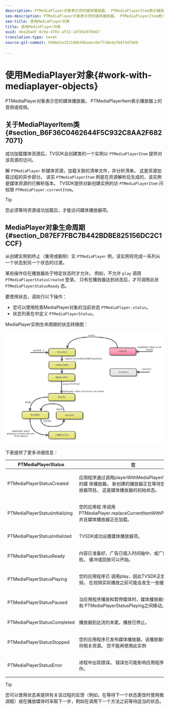 ```yaml
---
description: PTMediaPlayer对象表示您的媒体播放器。 PTMediaPlayerItem表示播放器上的音频或视频。
seo-description: PTMediaPlayer对象表示您的媒体播放器。 PTMediaPlayerItem表示播放器上的音频或视频。
seo-title: 使用MediaPlayer对象
title: 使用MediaPlayer对象
uuid: eba26ad7-8c9a-4703-af32-1dfb928f6b67
translation-type: tm+mt
source-git-commit: 5908e5a3521966496aeec0ef730e4a704fddfb68

---
```



# 使用MediaPlayer对象{#work-with-mediaplayer-objects}

PTMediaPlayer对象表示您的媒体播放器。 PTMediaPlayerItem表示播放器上的音频或视频。

## 关于MediaPlayerItem类 {#section_B6F36C0462644F5C932C8AA2F6827071}

成功加载媒体资源后，TVSDK会创建类的一个实例以 `PTMediaPlayerItem` 提供对该资源的访问。

解 `PTMediaPlayer` 析媒体资源，加载关联的清单文件，并分析清单。 这是资源加载过程的异步部分。 该实 `PTMediaPlayerItem` 例是在资源解析后生成的，该实例是媒体资源的已解析版本。 TVSDK提供对新创建实例的访 `PTMediaPlayerItem` 问权限 `PTMediaPlayer.currentItem`。

>[!TIP]
>
>您必须等待资源成功加载后，才能访问媒体播放器项。

## MediaPlayer对象生命周期 {#section_D87EF7FBC7B442BDBE825156DC2C1CCF}

从创建实例到终止（重用或删除）实 `PTMediaPlayer` 例，该实例将完成一系列从一个状态到另一个状态的过渡。

某些操作仅在播放器处于特定状态时才允许。 例如，不允许 `play` 调用 `PTMediaPlayerStatusCreated` 登录。 只有在播放器达到状态后，才可调用此状 `PTMediaPlayerStatusReady` 态。

要使用状态，请执行以下操作：

* 您可以使用检索MediaPlayer对象的当前状态 `PTMediaPlayer.status`。
* 状态列表在中定义 `PTMediaPlayerStatus`。

MediaPlayer实例生命周期的状态转换图：
<!--<a id="fig_1C55DE3F186F4B36AFFDCDE90379534C"></a>-->

![](assets/player-state-transitions-diagram-ios2_web.png)

下表提供了更多详细信息：

<table id="table_426F0093E4214EA88CD72A7796B58DFD"> 
 <thead> 
  <tr> 
   <th colname="col1" class="entry"> PTMediaPlayerStatus </th> 
   <th colname="col2" class="entry"> 在 </th> 
  </tr> 
 </thead>
 <tbody> 
  <tr> 
   <td colname="col1"> <p><span class="codeph"> PTMediaPlayerStatusCreated</span> </p> </td> 
   <td colname="col2"> <p>应用程序通过调用playerWithMediaPlayerItem请求新的媒 <span class="codeph"> 体播放器</span>。 新创建的播放器正在等待您指定媒体播放器项目。 这是媒体播放器的初始状态。 </p> </td> 
  </tr> 
  <tr> 
   <td colname="col1"> <p> <span class="codeph"> PTMediaPlayerStatusInitializing</span> </p> </td> 
   <td colname="col2"> <p>您的应用程 <span class="codeph"> 序调用PTMediaPlayer.replaceCurrentItemWithPlayerItem</span>，并且媒体播放器正在加载。 </p> </td> 
  </tr> 
  <tr> 
   <td colname="col1"> <p><span class="codeph"> PTMediaPlayerStatusInitialized</span> </p> </td> 
   <td colname="col2"> <p>TVSDK成功设置媒体播放器项。 </p> </td> 
  </tr> 
  <tr> 
   <td colname="col1"> <p> <span class="codeph"> PTMediaPlayerStatusReady</span> </p> </td> 
   <td colname="col2"> <p>内容已准备好，广告已插入时间轴中，或广告过程失败。 缓冲或回放可以开始。 </p> </td> 
  </tr> 
  <tr> 
   <td colname="col1"> <p><span class="codeph"> PTMediaPlayerStatusPlaying</span> </p> </td> 
   <td colname="col2"> <p>您的应用程序已 <span class="codeph"> 调用play</span>，因此TVSDK正尝试播放视频。 在视频实际播放之前可能会发生一些缓冲。 </p> </td> 
  </tr> 
  <tr> 
   <td colname="col1"> <p><span class="codeph"> PTMediaPlayerStatusPaused</span> </p> </td> 
   <td colname="col2"> <p>当应用程序播放和暂停媒体时，媒体播放器会在此状态和 <span class="codeph"> PTMediaPlayerStatusPlaying之间移动</span>。 </p> </td> 
  </tr> 
  <tr> 
   <td colname="col1"> <p><span class="codeph"> PTMediaPlayerStatusCompleted</span> </p> </td> 
   <td colname="col2"> <p>播放器到达流的末尾，播放已停止。 </p> </td> 
  </tr> 
  <tr> 
   <td colname="col1"> <p><span class="codeph"> PTMediaPlayerStatusStopped</span> </p> </td> 
   <td colname="col2"> <p>您的应用程序已发布媒体播放器，该播放器也会释放任何相关资源。 您不能再使用此实例 </p> </td> 
  </tr> 
  <tr> 
   <td colname="col1"> <p><span class="codeph"> PTMediaPlayerStatusError</span> </p> </td> 
   <td colname="col2"> <p>进程中出现错误。 错误也可能影响应用程序下一步的操作。 </p> </td> 
  </tr> 
 </tbody> 
</table>

>[!TIP]
>
>您可以使用状态来提供有关该过程的反馈（例如，在等待下一个状态更改时使用微调框）或在播放媒体时采取下一步，例如在调用下一个方法之前等待适当的状态。

